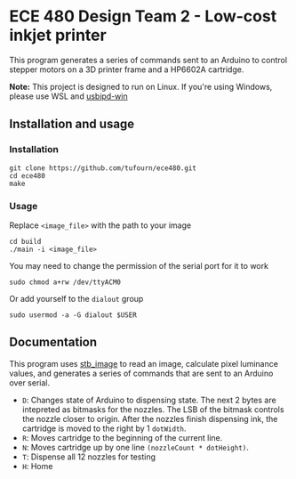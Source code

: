 # ECE 480 Design Team 2 - Low-cost inkjet printer

This program generates a series of commands sent to an Arduino to control stepper motors on a 3D printer frame and a HP6602A cartridge.

**Note:** This project is designed to run on Linux. If you're using Windows, please use WSL and [usbipd-win](https://github.com/dorssel/usbipd-win)

## Installation and usage
### Installation
```
git clone https://github.com/tufourn/ece480.git
cd ece480
make
```
### Usage
Replace `<image_file>` with the path to your image
```
cd build
./main -i <image_file>
```
You may need to change the permission of the serial port for it to work
```
sudo chmod a+rw /dev/ttyACM0
```
Or add yourself to the `dialout` group
```
sudo usermod -a -G dialout $USER
```

## Documentation
This program uses [stb_image](https://github.com/nothings/stb/blob/master/stb_image.h) to read an image, calculate pixel luminance values, and generates a series of commands that are sent to an Arduino over serial.
- `D`: Changes state of Arduino to dispensing state. The next 2 bytes are intepreted as bitmasks for the nozzles. The LSB of the bitmask controls the nozzle closer to origin. After the nozzles finish dispensing ink, the cartridge is moved to the right by 1 `dotWidth`.
- `R`: Moves cartridge to the beginning of the current line.
- `N`: Moves cartridge up by one line `(nozzleCount * dotHeight)`.
- `T`: Dispense all 12 nozzles for testing
- `H`: Home
